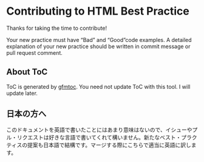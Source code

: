 Contributing to HTML Best Practice
==================================

Thanks for taking the time to contribute!

Your new practice must have “Bad” and “Good”code examples. A detailed
explanation of your new practice should be written in commit message or pull
request comment.


About ToC
---------

ToC is generated by [gfmtoc][1]. You need not update ToC with this tool. I will
update later.


日本の方へ
----------

このドキュメントを英語で書いたことにはあまり意味はないので、イシューやプル・リクエストは好きな言語で書いてくれて構いません。新たなベスト・プラクティスの提案も日本語で結構です。マージする際にこちらで適当に英語に訳します。


[1]: https://github.com/hail2u/node-gfmtoc
